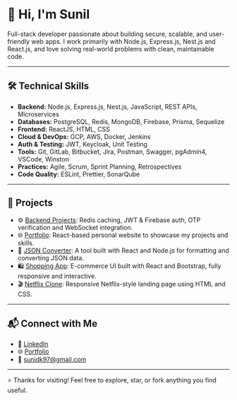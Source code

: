 # 👋 Hi, I'm Sunil

Full-stack developer passionate about building secure, scalable, and user-friendly web apps. I work primarily with Node.js, Express.js, Nest.js and React.js, and love solving real-world problems with clean, maintainable code.

---

## 🛠 Technical Skills

- **Backend:** Node.js, Express.js, Nest.js, JavaScript, REST APIs, Microservices  
- **Databases:** PostgreSQL, Redis, MongoDB, Firebase, Prisma, Sequelize  
- **Frontend:** ReactJS, HTML, CSS  
- **Cloud & DevOps:** GCP, AWS, Docker, Jenkins  
- **Auth & Testing:** JWT, Keycloak, Unit Testing  
- **Tools:** Git, GitLab, Bitbucket, Jira, Postman, Swagger, pgAdmin4, VSCode, Winston
- **Practices:** Agile, Scrum, Sprint Planning, Retrospectives  
- **Code Quality:** ESLint, Prettier, SonarQube

---

## 🚀 Projects

- ⚙️ [Backend Projects](https://github.com/sunidk?tab=repositories): Redis caching, JWT & Firebase auth, OTP verification and WebSocket integration.
- 🌐 [Portfolio](https://sunidk-portfolio.netlify.app/): React-based personal website to showcase my projects and skills.  
- 🔄 [JSON Converter](https://sunidk-json-converter.netlify.app/): A tool built with React and Node.js for formatting and converting JSON data.  
- 🛍️ [Shopping App](https://sunidk-shopping.netlify.app/): E-commerce UI built with React and Bootstrap, fully responsive and interactive.  
- 🎬 [Netflix Clone](https://sunidk-netfliix.netlify.app/): Responsive Netflix-style landing page using HTML and CSS.  

---

## 📬 Connect with Me

- 💼 [LinkedIn](https://linkedin.com/in/sunil-kotian-914428109)  
- 🌐 [Portfolio](https://sunidk-portfolio.netlify.app/)  
- 📧 sunidk97@gmail.com  

---

⭐ Thanks for visiting! Feel free to explore, star, or fork anything you find useful.
